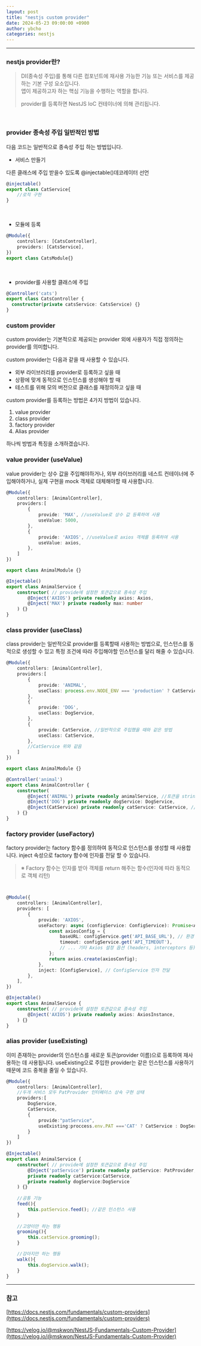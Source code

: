 ```yaml
---
layout: post
title: "nestjs custom provider"
date: 2024-05-23 09:00:00 +0900
author: ybcho
categories: nestjs
---
```

<hr/>


### nestjs provider란?
> DI(종속성 주입)를 통해 다른 컴포넌트에 재사용 가능한 기능 또는 서비스를 제공하는 기본 구성 요소입니다.<br/>
> 앱이 제공하고자 하는 핵심 기능을 수행하는 역할을 합니다.
> 
> provider를 등록하면 NestJS IoC 컨테이너에 의해 관리됩니다.
 
<br/>

### provider 종속성 주입 일반적인 방법

다음 코드는 일반적으로 종속성 주입 하는 방법입니다.

* 서비스 만들기

다른 클래스에 주입 받을수 있도록 @injectable()데코레이터 선언

```ts
@injectable() 
export class CatService{
    //로직 구현
}
```

<br/>

* 모듈에 등록

```ts
@Module({
    controllers: [CatsController],
    providers: [CatsService],
})
export class CatsModule{}
```

<br/>

* provider를 사용할 클래스에 주입

```ts
@Controller('cats')
export class CatsController {
  constructor(private catsService: CatsService) {}
}
```

### custom provider
custom provider는 기본적으로 제공되는 provider 외에 사용자가 직접 정의하는 provider를 의미합니다.

custom provider는 다음과 같을 때 사용할 수 있습니다.

* 외부 라이브러리를 provider로 등록하고 싶을 때
* 상황에 맞게 동적으로 인스턴스를 생성해야 할 때
* 테스트를 위해 모의 버전으로 클래스를 재정의하고 싶을 때

custom provider를 등록하는 방법은 4가지 방법이 있습니다.

1. value provider
2. class provider
3. factory provider
4. Alias provider

하나씩 방법과 특징을 소개하겠습니다.


### value provider (useValue)
value provider는 상수 값을 주입해야하거나, 외부 라이브러리를 네스트 컨테이너에 주입해야하거나, 실제 구현을 mock 객체로 대체해야할 때 사용합니다.
```ts
@Module({
    controllers: [AnimalController],
    providers:[
        {
            provide: 'MAX', //useValue로 상수 값 등록하여 사용
            useValue: 5000,
        },
        {
            provide: 'AXIOS', //useValue로 axios 객체를 등록하여 사용  
            useValue: axios,
        },
    ]
})

export class AnimalModule {}
```

```ts
@Injectable()
export class AnimalService {
    constructor( // provide에 설정한 토큰값으로 종속성 주입
        @Inject('AXIOS') private readonly axios: Axios,
        @Inject('MAX') private readonly max: number
    ) {}
}
```

### class provider (useClass)
class provider는 일반적으로 provider를 등록할때 사용하는 방법으로, 인스턴스를 동적으로 생성할 수 있고 특정 조건에 따라 주입해야할 인스턴스를 달리 해줄 수 있습니다.

```ts
@Module({
    controllers: [AnimalController],
    providers:[
        {
            provide: 'ANIMAL',
            useClass: process.env.NODE_ENV === 'production' ? CatService : DogService, //환경에 따라 동적으로 provider 등록
        },
        {
            provide: 'DOG',
            useClass: DogService,
        },
        {
            provide: CatService, //일반적으로 주입했을 때와 같은 방법
            useClass: CatService,
        },
        //CatService 위와 같음
    ]
})

export class AnimalModule {}
```

```ts
@Controller('animal')
export class AnimalController {
    constructor(
        @Inject('ANIMAL') private readonly animalService, //토큰을 string으로 설정했을 경우
        @Inject('DOG') private readonly dogService: DogService,
        @Inject(CatService) private readonly catService: CatService, // @Inject() 생략가능
    ) {}
}
```

### factory provider (useFactory)
factory provider는 factory 함수를 정의하여 동적으로 인스턴스를 생성할 때 사용합니다. inject 속성으로 factory 함수에 인자를 전달 할 수 있습니다.

> ※ Factory 함수는 인자를 받아 객체를 return 해주는 함수(인자에 따라 동적으로 객체 리턴)
```ts


@Module({
    controllers: [AnimalController],
    providers: [
        {
            provide: 'AXIOS',
            useFactory: async (configService: ConfigService): Promise<AxiosInstance> => {
                const axiosConfig = {
                    baseURL: configService.get('API_BASE_URL'), // 환경 변수 사용
                    timeout: configService.get('API_TIMEOUT'),
                    // ... 기타 Axios 설정 옵션 (headers, interceptors 등)
                };
                return axios.create(axiosConfig);
            },
            inject: [ConfigService], // ConfigService 인자 전달
        },
    ],
})
```

```ts
@Injectable()
export class AnimalService {
    constructor( // provide에 설정한 토큰값으로 종속성 주입
        @Inject('AXIOS') private readonly axios: AxiosInstance,
    ) {}
}
```

### alias provider (useExisting)
이미 존재하는 provider의 인스턴스를 새로운 토큰(provider 이름)으로 등록하여 재사용하는 데 사용됩니다.
useExisting으로 주입한 provider는 같은 인스턴스를 사용하기 때문에 코드 중복을 줄일 수 있습니다.
```ts
@Module({
    controllers: [AnimalController],
    //두개 서비스 모두 PatProvider 인터페이스 상속 구현 상태
    providers:[
        DogService,
        CatService, 
        {
            provide:"patService",
            useExisting:proccess.env.PAT ==='CAT' ? CatService : DogService
        }
    ]
})
```

```ts
@Injectable()
export class AnimalService {
    constructor( // provide에 설정한 토큰값으로 종속성 주입
        @Inject('patService') private readonly patService: PatProvider,
        private readonly catService:CatService,
        private readonly dogService:DogService
    ) {}
    
    //공통 기능
    feed(){
        this.patService.feed(); //같은 인스턴스 사용
    }
    
    //고양이만 하는 행동
    grooming(){
        this.catService.grooming();
    }

    //강아지만 하는 행동
    walk(){
        this.dogService.walk();
    }
}
```

---
### 참고

[https://docs.nestjs.com/fundamentals/custom-providers](https://docs.nestjs.com/fundamentals/custom-providers)

[https://velog.io/@mskwon/NestJS-Fundamentals-Custom-Provider](https://velog.io/@mskwon/NestJS-Fundamentals-Custom-Provider)


